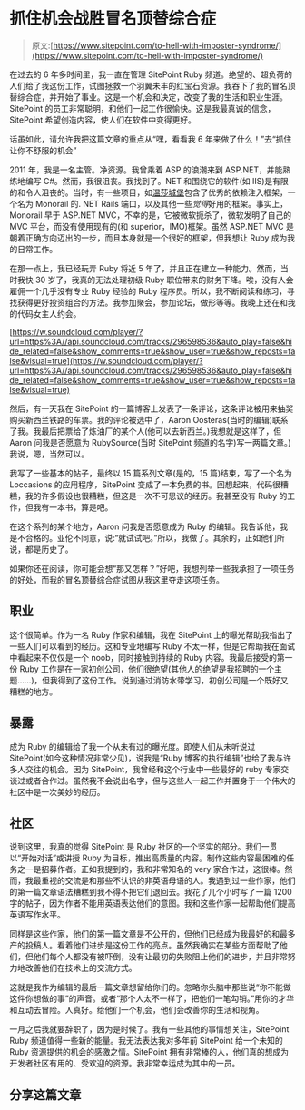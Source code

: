 # 抓住机会战胜冒名顶替综合症

> 原文:[https://www.sitepoint.com/to-hell-with-imposter-syndrome/](https://www.sitepoint.com/to-hell-with-imposter-syndrome/)

在过去的 6 年多时间里，我一直在管理 SitePoint Ruby 频道。绝望的、超负荷的人们给了我这份工作，试图拯救一个羽翼未丰的红宝石资源。我吞下了我的冒名顶替综合症，并开始了事业。这是一个机会和决定，改变了我的生活和职业生涯。SitePoint 的员工非常聪明，和他们一起工作很愉快。这是我最真诚的信念，SitePoint 希望创造内容，使人们在软件中变得更好。

话虽如此，请允许我把这篇文章的重点从“嘿，看看我 6 年来做了什么！”去“抓住让你不舒服的机会”

2011 年，我是一名主管。净资源。我曾乘着 ASP 的浪潮来到 ASP.NET，并能熟练地编写 C#。然而，我很沮丧。我找到了。NET 和围绕它的软件(如 IIS)是有限的和令人沮丧的。当时，有一些项目，如[温莎城堡](http://www.castleproject.org/projects/windsor/)包含了优秀的依赖注入框架，一个名为 Monorail 的. NET Rails 端口，以及其他一些*觉得*好用的框架。事实上，Monorail 早于 ASP.NET MVC，不幸的是，它被微软扼杀了，微软发明了自己的 MVC 平台，而没有使用现有的(和 superior，IMO)框架。虽然 ASP.NET MVC 是朝着正确方向迈出的一步，而且本身就是一个很好的框架，但我想让 Ruby 成为我的日常工作。

在那一点上，我已经玩弄 Ruby 将近 5 年了，并且正在建立一种能力。然而，当时我快 30 岁了，我真的无法处理初级 Ruby 职位带来的财务下降。唉，没有人会雇佣一个几乎没有专业 Ruby 经验的 Ruby 程序员。所以，我不断阅读和练习，寻找获得更好投资组合的方法。我参加聚会，参加论坛，做形等等。我晚上还在和我的代码女主人约会。

[https://w.soundcloud.com/player/?url=https%3A//api.soundcloud.com/tracks/296598536&auto_play=false&hide_related=false&show_comments=true&show_user=true&show_reposts=false&visual=true](https://w.soundcloud.com/player/?url=https%3A//api.soundcloud.com/tracks/296598536&auto_play=false&hide_related=false&show_comments=true&show_user=true&show_reposts=false&visual=true)

然后，有一天我在 SitePoint 的一篇博客上发表了一条评论，这条评论被用来抽奖购买新西兰铁路的车票。我的评论被选中了，Aaron Oosteras(当时的编辑)联系了我。我最后把票给了炼油厂的某个人(他可以去新西兰。)我想就是这样了，但 Aaron 问我是否愿意为 RubySource(当时 SitePoint 频道的名字)写一两篇文章。)我说，嗯，当然可以。

我写了一些基本的帖子，最终以 15 篇系列文章(是的，15 篇)结束，写了一个名为 Loccasions 的应用程序，SitePoint 变成了一本免费的书。回想起来，代码很糟糕，我的许多假设也很糟糕，但这是一次不可思议的经历。我甚至没有 Ruby 的工作，但我有一本书，算是吧。

在这个系列的某个地方，Aaron 问我是否愿意成为 Ruby 的编辑。我告诉他，我是不合格的。亚伦不同意，说:“就试试吧。”所以，我做了。其余的，正如他们所说，都是历史了。

如果你还在阅读，你可能会想“那又怎样？”好吧，我想列举一些我承担了一项任务的好处，而我的冒名顶替综合症试图从我这里夺走这项任务。

## 职业

这个很简单。作为一名 Ruby 作家和编辑，我在 SitePoint 上的曝光帮助我指出了一些人们可以看到的经历。这和专业地编写 Ruby 不太一样，但是它帮助我在面试中看起来不仅仅是一个 noob，同时接触到持续的 Ruby 内容。我最后接受的第一份 Ruby 工作是在一家初创公司，他们很绝望(其他人的绝望是我招聘的一个主题……)，但我得到了这份工作。说到通过消防水带学习，初创公司是一个既好又糟糕的地方。

## 暴露

成为 Ruby 的编辑给了我一个从未有过的曝光度。即使人们从未听说过 SitePoint(如今这种情况非常少见)，说我是“Ruby 博客的执行编辑”也给了我与许多人交往的机会。因为 SitePoint，我曾经和这个行业中一些最好的 ruby 专家交谈过或者合作过。虽然我不会说出名字，但与这些人一起工作并置身于一个伟大的社区中是一次美妙的经历。

## 社区

说到这里，我真的觉得 SitePoint 是 Ruby 社区的一个坚实的部分。我们一贯以“开始对话”或讲授 Ruby 为目标，推出高质量的内容。制作这些内容最困难的任务之一是招募作者。正如我提到的，我和非常知名的 very 家合作过，这很棒。然而，我最重视的交流是和那些不认识的非英语母语的人。我遇到过一些作家，他们的第一篇文章语法糟糕到我不得不把它们退回去。我花了几个小时写了一篇 1200 字的帖子，因为作者不能用英语表达他们的意图。我和这些作家一起帮助他们提高英语写作水平。

同样是这些作家，他们的第一篇文章是不公开的，但他们已经成为我最好的和最多产的投稿人。看着他们进步是这份工作的亮点。虽然我确实在某些方面帮助了他们，但他们每个人都没有被吓倒，没有让最初的失败阻止他们的进步，并且非常努力地改善他们在技术上的交流方式。

这就是我作为编辑的最后一篇文章想留给你们的。忽略你头脑中那些说“你不能做这件你想做的事”的声音。或者“那个人太不一样了，把他们一笔勾销。”用你的才华和互动去冒险。人真好。给他们一个机会，他们会改善你的生活和视角。

一月之后我就要辞职了，因为是时候了。我有一些其他的事情想关注，SitePoint Ruby 频道值得一些新的能量。我无法表达我对多年前 SitePoint 给一个未知的 Ruby 资源提供的机会的感激之情。SitePoint 拥有非常棒的人，他们真的想成为开发者社区有用的、受欢迎的资源。我非常幸运成为其中的一员。

## 分享这篇文章